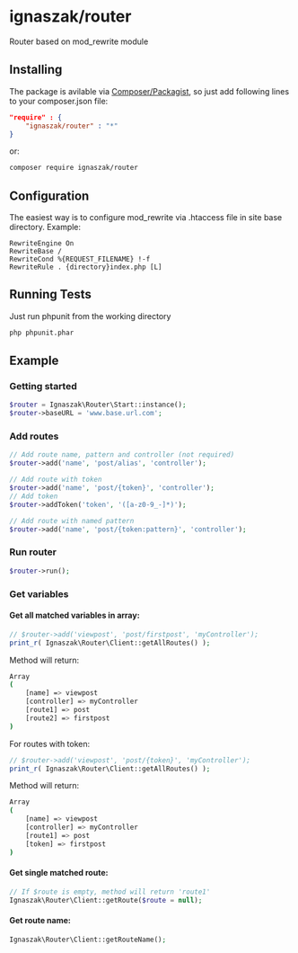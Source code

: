 # ignaszak/router

Router based on mod_rewrite module

## Installing

The package is avilable via [Composer/Packagist](https://packagist.org/packages/ignaszak/router), so just add following lines to your composer.json file:

```json
"require" : {
    "ignaszak/router" : "*"
}
```

or:

```sh
composer require ignaszak/router
```
## Configuration
The easiest way is to configure mod_rewrite via .htaccess file in site base directory. Example:

```
RewriteEngine On
RewriteBase /
RewriteCond %{REQUEST_FILENAME} !-f
RewriteRule . {directory}index.php [L]
```
## Running Tests

Just run phpunit from the working directory

```sh
php phpunit.phar
```

## Example

### Getting started

```php
$router = Ignaszak\Router\Start::instance();
$router->baseURL = 'www.base.url.com';
```

### Add routes

```php
// Add route name, pattern and controller (not required)
$router->add('name', 'post/alias', 'controller');

// Add route with token
$router->add('name', 'post/{token}', 'controller');
// Add token
$router->addToken('token', '([a-z0-9_-]*)');

// Add route with named pattern
$router->add('name', 'post/{token:pattern}', 'controller');
```

### Run router

```php
$router->run();
```

### Get variables

#### Get all matched variables in array:

```php
// $router->add('viewpost', 'post/firstpost', 'myController');
print_r( Ignaszak\Router\Client::getAllRoutes() );
```

Method will return:

```sh
Array
(
    [name] => viewpost
    [controller] => myController
    [route1] => post
    [route2] => firstpost
)
```

For routes with token:

```php
// $router->add('viewpost', 'post/{token}', 'myController');
print_r( Ignaszak\Router\Client::getAllRoutes() );
```

Method will return:

```sh
Array
(
    [name] => viewpost
    [controller] => myController
    [route1] => post
    [token] => firstpost
)
```

#### Get single matched route:

```php
// If $route is empty, method will return 'route1'
Ignaszak\Router\Client::getRoute($route = null);
```

#### Get route name:

```php
Ignaszak\Router\Client::getRouteName();
```